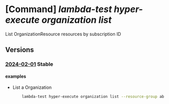 # [Command] _lambda-test hyper-execute organization list_

List OrganizationResource resources by subscription ID

## Versions

### [2024-02-01](/Resources/mgmt-plane/L3N1YnNjcmlwdGlvbnMve30vcHJvdmlkZXJzL2xhbWJkYXRlc3QuaHlwZXJleGVjdXRlL29yZ2FuaXphdGlvbnM=/2024-02-01.xml) **Stable**

<!-- mgmt-plane /subscriptions/{}/providers/lambdatest.hyperexecute/organizations 2024-02-01 -->
<!-- mgmt-plane /subscriptions/{}/resourcegroups/{}/providers/lambdatest.hyperexecute/organizations 2024-02-01 -->

#### examples

- List a Organization
    ```bash
        lambda-test hyper-execute organization list --resource-group abdul-test
    ```
